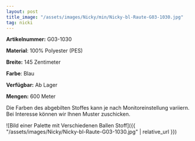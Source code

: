 ```yaml
---
layout: post
title_image: "/assets/images/Nicky/min/Nicky-bl-Raute-G03-1030.jpg"
tag: nicki
---
```


**Artikelnummer:** G03-1030

**Material**: 100% Polyester (PES)

**Breite:** 145 Zentimeter

**Farbe**: Blau

**Verfügbar:** Ab Lager

**Mengen:** 600 Meter

Die Farben des abgebilten Stoffes kann je nach Monitoreinstellung variiern. Bei Interesse können wir Ihnen Muster zuschicken.


![Bild einer Palette mit Verschiedenen Ballen Stoff]({{ "/assets/images/Nicky/Nicky-bl-Raute-G03-1030.jpg" | relative_url }})


